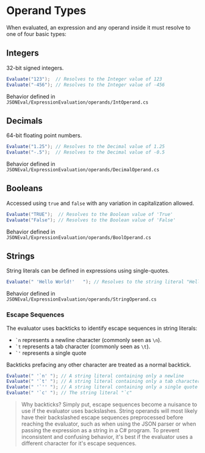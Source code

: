 # Operand Types
When evaluated, an expression and any operand inside it must resolve to one of four basic types:

## Integers
32-bit signed integers.

```csharp
Evaluate("123");  // Resolves to the Integer value of 123
Evaluate("-456"); // Resolves to the Integer value of -456
```

Behavior defined in `JSONEval/ExpressionEvaluation/operands/IntOperand.cs`

## Decimals
64-bit floating point numbers.

```csharp
Evaluate("1.25"); // Resolves to the Decimal value of 1.25
Evaluate("-.5");  // Resolves to the Decimal value of -0.5
```

Behavior defined in `JSONEval/ExpressionEvaluation/operands/DecimalOperand.cs`

## Booleans
Accessed using `true` and `false` with any variation in capitalization allowed.

```csharp
Evaluate("TRUE");  // Resolves to the Boolean value of 'True'
Evaluate("False"); // Resolves to the Boolean value of 'False'
```

Behavior defined in `JSONEval/ExpressionEvaluation/operands/BoolOperand.cs`

## Strings
String literals can be defined in expressions using single-quotes.

```csharp
Evaluate(" 'Hello World!'   "); // Resolves to the string literal "Hello World!"
```

Behavior defined in `JSONEval/ExpressionEvaluation/operands/StringOperand.cs`

### Escape Sequences
The evaluator uses backticks to identify escape sequences in string literals:
* ``` `n ``` represents a newline character (commonly seen as `\n`).
* ``` `t ``` represents a tab character (commonly seen as `\t`).
* ``` `' ``` represents a single quote

Backticks prefacing any other character are treated as a normal backtick.

```csharp
Evaluate(" '`n' "); // A string literal containing only a newline
Evaluate(" '`t' "); // A string literal containing only a tab character
Evaluate(" '`'' "); // A string literal containing only a single quote
Evaluate(" '`c' "); // The string literal "`c"
```

> Why backticks? Simply put, escape sequences become a nuisance to use if the evaluator uses backslashes. String operands will most likely have their backslashed escape sequences preprocessed before reaching the evaluator, such as when using the JSON parser or when passing the expression as a string in a C# program. To prevent inconsistent and confusing behavior, it's best if the evaluator uses a different character for it's escape sequences.


